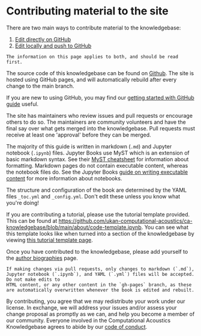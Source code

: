 # Contributing material to the site

There are two main ways to contribute material to the knowledgebase:
1. [Edit directly on GitHub](contribute-edit-online)
2. [Edit locally and push to GitHub](contribute-github)

```{warning}
The information on this page applies to both, and should be read first.
```

The source code of this knowledgebase can be found on [Github](https://github.com/ukan-computational-acoustics/ca-knowledgebase). The site is hosted
using GitHub pages, and will automatically rebuild after every change to the main branch.

If you are new to using GitHub, you may find our [getting started with GitHub guide](contribute-github) useful.

The site has maintainers who review issues and pull requests or encourage others to do so. The maintainers are community volunteers and have the final say over what gets merged into the knowledgebase. Pull requests must receive at least one 'approval' before they can be merged.

The majority of this guide is written in markdown (`.md`) and Jupyter notebook (`.ipynb`) files. Jupyter Books use MyST which is an extension of basic
markdown syntax. See their [MyST cheatsheet](https://jupyterbook.org/reference/cheatsheet.html) for information about formatting. Markdown pages do not
contain executable content, whereas the notebook files do. See the Jupyter Books
[guide on writing executable content](https://jupyterbook.org/content/executable/index.html) for more information about notebooks. 

The structure and configuration of the book are determined by the YAML files `_toc.yml` and `_config.yml`. Don't edit these unless you know what you're doing!

If you are contributing a tutorial, please use the tutorial template provided. This can be found at
https://github.com/ukan-computational-acoustics/ca-knowledgebase/blob/main/about/code-template.ipynb.
You can see what this template looks like when turned into a section of the knowledgebase by viewing [this tutorial template page](code-template).

Once you have contributed to the knowledgebase, please add yourself to the [author biographies](commubity/bios.md) page.

```{warning}
If making changes via pull requests, only changes to markdown (`.md`), Jupyter notebook (`.ipynb`), and YAML (`.yml`) files will be accepted. Do not make edits to
HTML content, or any other content in the `gh-pages` branch, as these are automatically overwritten whenever the book is edited and rebuilt. 
```

By contributing, you agree that we may redistribute your work under our license. In exchange, we will address your issues and/or assess your change proposal as
promptly as we can, and help you become a member of our community. Everyone involved in the Computational Acoustics Knowledgebase agrees to abide by our
[code of conduct](../CODE_OF_CONDUCT).
